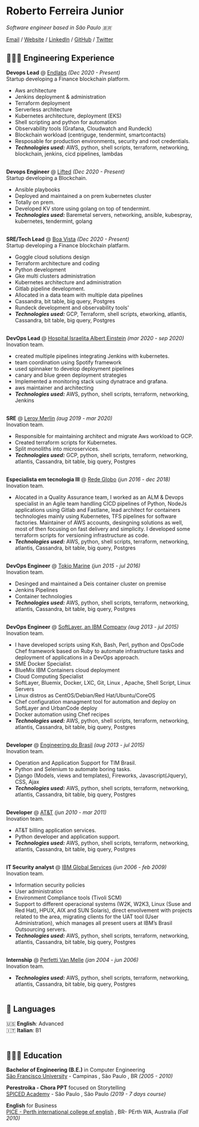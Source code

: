 # Roberto Ferreira Junior

_Software engineer based in São Paulo 🇧🇷_ <br>

[Email](mailto:hello@workwithroberto.com) / [Website](https://workwithroberto.com/) / [LinkedIn](https://www.linkedin.com/in/robeferre/) / [GitHub](https://github.com/robeferre/) / [Twitter](https://twitter.com/robeferre/) 

## 👩🏼‍💻 Engineering Experience

**Devops Lead** @ [Endlabs](https://end-labs.io/) _(Dec 2020 - Present)_ <br>
Startup developing a Finance blockchain platform.
  - Aws architecture
  - Jenkins deployment & administration
  - Terraform deployment
  - Serverless architecture
  - Kubernetes architecture, deployment (EKS)
  - Shell scripting and python for automation
  - Observability tools (Grafana, Cloudwatch and Rundeck)
  - Blockchain workload (centriguge, tendermint, smartcontacts)
  - Resposable for production environments, security and root credentials.
  - **_Technologies used:_** AWS, python, shell scripts, terraform, networking, blockchain, jenkins, cicd pipelines, lambdas
<br><br>

**Devops Engineer** @ [Lifted](https://www.liftedinit.org/) _(Dec 2020 - Present)_ <br>
Startup developing a Blockchain.
  - Ansible playbooks
  - Deployed and maintained a on prem kubernetes cluster
  - Totally on prem.
  - Developed KV store using golang on top of tendermint.
  - **_Technologies used:_** Baremetal servers, networking, ansible, kubespray, kubernetes, tendermint, golang
<br><br>

**SRE/Tech Lead** @ [Boa Vista](https://www.consumidorpositivo.com.br/) _(Dec 2020 - Present)_ <br>
Startup developing a Finance blockchain platfarm.
  - Goggle cloud solutions design
  - Terraform architecture and coding
  - Python development
  - Gke multi clusters administration
  - Kubernetes architecture and administration
  - Gitlab pipeline development.
  - Allocated in a data team with multiple data pipelines
  - Cassandra, bit table, big query, Postgres
  - Rundeck development and observability tools'
  - **_Technologies used:_** GCP, Terraform, shell scripts, etworking, atlantis, Cassandra, bit table, big query, Postgres
<br><br>

**DevOps Lead** @ [Hospital Israelita Albert Einstein](https://www.einstein.br/Pages/Home.aspx) _(mar 2020 - sep 2020)_ <br>
Inovation team.
  - created multiple pipelines integrating Jenkins with kubernetes. 
  - team coordination using Spotify framework
  - used spinnaker to develop deployment pipelines
  - canary and blue green deployment strategies
  - Implemented a monitoring stack using dynatrace and grafana.
  - aws maintainer and architecting
  - **_Technologies used:_** AWS, python, shell scripts, terraform, networking, Jenkins
<br><br>

**SRE** @ [Leroy Merlin](https://www.leroymerlin.com.br/) _(aug 2019 - mar 2020)_ <br>
Inovation team.
  - Responsible for maintaining architect and migrate Aws workload to GCP.
  - Created terraform scripts for Kubernetes.
  - Split monoliths into microservices.
  - **_Technologies used:_** GCP, python, shell scripts, terraform, networking, atlantis, Cassandra, bit table, big query, Postgres
<br><br>

**Especialista em tecnologia III** @ [Rede Globo](https://redeglobo.globo.com/) _(jun 2016 - dec 2018)_ <br>
Inovation team.
  - Alocated in a Quality Assurance team, I worked as an ALM & Devops specialist in an Agile team handling CICD pipelines of Python, NodeJs applications using Gitlab and Fastlane, lead architect for containers technologies mainly using Kubernetes, TFS pipelines for software factories. Maintainer of AWS accounts, desingning solutions as well, most of then focusing on fast delivery and simplicity. I developed some terraform scripts for versioning infrastructure as code. 
  - **_Technologies used:_** AWS, python, shell scripts, terraform, networking, atlantis, Cassandra, bit table, big query, Postgres
<br><br>

**DevOps Engineer** @ [Tokio Marine](https://www.leroymerlin.com.br/) _(jun 2015 - jul 2016)_ <br>
Inovation team.
  - Desinged and maintained a Deis container cluster on premise
  - Jenkins Pipelines
  - Container technologies
  - **_Technologies used:_** AWS, python, shell scripts, terraform, networking, atlantis, Cassandra, bit table, big query, Postgres
<br><br>

**DevOps Engineer** @ [SoftLayer, an IBM Company](https://www.ibm.com) _(aug 2013 - jul 2015)_ <br>
Inovation team.
  - I have developed scripts using Ksh, Bash, Perl, python and OpsCode Chef framework based on Ruby to automate infrastructure tasks and deployment of applications in a DevOps approach.
  - SME Docker Specialist.
  - BlueMix IBM Containers cloud deployment
  - Cloud Computing Specialist
  - SoftLayer, Bluemix, Docker, LXC, Git, Linux , Apache, Shell Script, Linux Servers
  - Linux distros as CentOS/Debian/Red Hat/Ubuntu/CoreOS
  - Chef configuration managment tool for automation and deploy on SoftLayer and UrbanCode deploy
  - Docker automation using Chef recipes
  - **_Technologies used:_** AWS, python, shell scripts, terraform, networking, atlantis, Cassandra, bit table, big query, Postgres
<br><br>

**Developer** @ [Engineering do Brasil](https://www.engdb.com.br/) _(aug 2013 - jul 2015)_ <br>
Inovation team.
  - Operation and Application Support for TIM Brasil.
  - Python and Selenium to automate boring tasks.
  - Django (Models, views and templates), Fireworks, Javascript(Jquery), CSS, Ajax
  - **_Technologies used:_** AWS, python, shell scripts, terraform, networking, atlantis, Cassandra, bit table, big query, Postgres
<br><br>

**Developer** @ [AT&T](https://www.ibm.com) _(jun 2010 - mar 2011)_ <br>
Inovation team.
  - AT&T billing application services.
  - Python developer and application support.
  - **_Technologies used:_** AWS, python, shell scripts, terraform, networking, atlantis, Cassandra, bit table, big query, Postgres
<br><br>

**IT Security analyst** @ [IBM Global Services](https://www.ibm.com) _(jun 2006 - feb 2009)_ <br>
Inovation team.
  - Information security policies
  - User administration
  - Environment Compliance tools (Tivoli SCM)
  - Support to different operacional systems (W2K, W2K3, Linux (Suse and Red Hat), HPUX, AIX and SUN Solaris), direct envolvement with projects related to the area, migrating clients for the UAT tool (User Administration), which manages all present users at IBM’s Brasil Outsourcing servers.
  - **_Technologies used:_** AWS, python, shell scripts, terraform, networking, atlantis, Cassandra, bit table, big query, Postgres
<br><br>

**Internship** @ [Perfetti Van Melle](https://www.perfettivanmelle.com/) _(jan 2004 - jun 2006)_ <br>
Inovation team.
  - **_Technologies used:_** AWS, python, shell scripts, terraform, networking, atlantis, Cassandra, bit table, big query, Postgres
<br><br>


## 💬 Languages

🇺🇸 **English**: Advanced <br>
🇮🇹 **Italian**: B1
<br><br>

## 👩🏼‍🎓 Education

**Bachelor of Engineering (B.E.)** in Computer Engineering<br>
[São Francisco University](https://www.usf.edu.br/) - Campinas , São Paulo , BR _(2005 - 2010)_ <br>

**Perestroika - Chora PPT** focused on Storytelling<br>
[SPICED Academy](https://www.perestroika.com.br/) - São Paulo , São Paulo _(2019 - 7 days course)_ <br>

**English** for Business<br>
[PICE - Perth international college of english](https://www.pice.edu/) , BR- PErth WA, Australia _(Fall 2010)_ <br>
